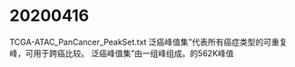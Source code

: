 # 20200416
TCGA-ATAC_PanCancer_PeakSet.txt
泛癌峰值集”代表所有癌症类型的可重复峰，可用于跨癌比较。
泛癌峰值集”由一组峰组成。的562K峰值
<!--stackedit_data:
eyJoaXN0b3J5IjpbLTY3NjU5MTA2Ml19
-->